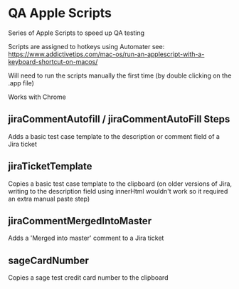 # QA Apple Scripts

Series of Apple Scripts to speed up QA testing

Scripts are assigned to hotkeys using Automater see: https://www.addictivetips.com/mac-os/run-an-applescript-with-a-keyboard-shortcut-on-macos/

Will need to run the scripts manually the first time (by double clicking on the .app file)

Works with Chrome

## jiraCommentAutofill / jiraCommentAutoFill Steps
Adds a basic test case template to the description or comment field of a Jira ticket

## jiraTicketTemplate
Copies a basic test case template to the clipboard (on older versions of Jira, writing to the description field using innerHtml wouldn't work so it required an extra manual paste step)

## jiraCommentMergedIntoMaster
Adds a 'Merged into master' comment to a Jira ticket 

## sageCardNumber
Copies a sage test credit card number to the clipboard
